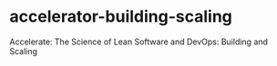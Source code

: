 # accelerator-building-scaling
Accelerate: The Science of Lean Software and DevOps: Building and Scaling

